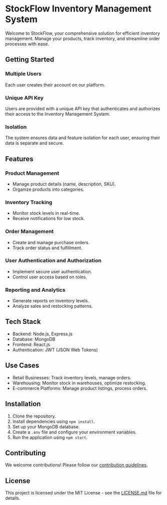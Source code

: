 # StockFlow Inventory Management System

Welcome to StockFlow, your comprehensive solution for efficient inventory management. Manage your products, track inventory, and streamline order processes with ease.

## Getting Started

### Multiple Users

Each user creates their account on our platform.

### Unique API Key

Users are provided with a unique API key that authenticates and authorizes their access to the Inventory Management System.

### Isolation

The system ensures data and feature isolation for each user, ensuring their data is separate and secure.

## Features

### Product Management

- Manage product details (name, description, SKU).
- Organize products into categories.

### Inventory Tracking

- Monitor stock levels in real-time.
- Receive notifications for low stock.

### Order Management

- Create and manage purchase orders.
- Track order status and fulfillment.

### User Authentication and Authorization

- Implement secure user authentication.
- Control user access based on roles.

### Reporting and Analytics

- Generate reports on inventory levels.
- Analyze sales and restocking patterns.

## Tech Stack

- Backend: Node.js, Express.js
- Database: MongoDB
- Frontend: React.js
- Authentication: JWT (JSON Web Tokens)

## Use Cases

- Retail Businesses: Track inventory levels, manage orders.
- Warehousing: Monitor stock in warehouses, optimize restocking.
- E-commerce Platforms: Manage product listings, process orders.

## Installation

1. Clone the repository.
2. Install dependencies using `npm install`.
3. Set up your MongoDB database.
4. Create a `.env` file and configure your environment variables.
5. Run the application using `npm start`.

## Contributing

We welcome contributions! Please follow our [contribution guidelines](CONTRIBUTING.md).

## License

This project is licensed under the MIT License - see the [LICENSE.md](LICENSE.md) file for details.
